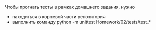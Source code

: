 Чтобы прогнать тесты в рамках домашнего задания, нужно
- находиться в корневой части репозитория
- выполнить команду
python -m unittest Homework/02/tests/test_*